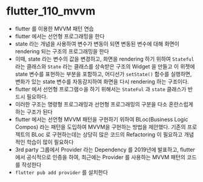 # flutter_110_mvvm

- flutter 를 이용한 MVVM 패턴 연습
- flutter 에서는 선언형 프로그래밍을 한다
- state 라는 개념을 사용하여 변수가 변동이 되면 변동된 변수에 대해 화면이 rendering 되는 구조의 프로그래밍을 한다
- 이때, state 라는 변수의 값을 변경하고, 화면을 rendering 하기 위하여 `Stateful` 라는 클래스와 `State` 라는 클래스를 상속받은 구조의 Widget 을 만들고 이 위젯에 state 변수를 표현하는 부분을 포함하고, 어디선가 `setState()` 함수를 실행하면, 변화가 있는 state 변수를 자동감지하여 화면을 다시 rendering 하는 구조이다.
- flutter 에서 선언형 프로그램ㅇ을 하기 위해서는 `StateFul` 과 `state` 클래스가 반드시 필요하다.
- 이러한 구조는 명령형 프로그래밍과 선언형 프로그래밍의 구분을 다소 혼란스럽게 하는 구조가 된다
- flutter 에서는 선언형 MVVM 패턴을 구현하기 위하여 BLoc(Business Logic Compos) 라는 패턴을 도입하여 MVVM을 구현하는 방법을 제안했다.
  기존의 프로젝트의 BLoc 로 구현하는데는 상당히 많은 코드의 Refactoring 이 필요하고 개념적인 학습이 많이 필요하다
- 3rd party 그룹에서 Provider 라는 Dependency 를 2019년에 발표하고, flutter 에서 공식적으로 인증을 하여, 최근에는 Provider 를 사용하는
  MVVM 패턴의 코드를 작성한다
- `flutter pub add provider` 를 설치한다
